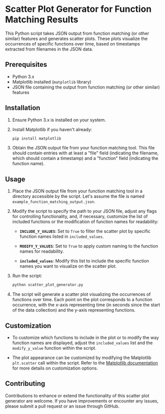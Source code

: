 # Scatter Plot Generator for Function Matching Results

This Python script takes JSON output from function matching (or other similar) features and generates scatter plots. These plots visualize the occurrences of specific functions over time, based on timestamps extracted from filenames in the JSON data.

## Prerequisites

- Python 3.x
- Matplotlib installed (`matplotlib` library)
- JSON file containing the output from function matching (or other similar) features

## Installation

1. Ensure Python 3.x is installed on your system.
2. Install Matplotlib if you haven't already:

    ```bash
    pip install matplotlib
    ```

3. Obtain the JSON output file from your function matching tool. This file should contain entries with at least a "file" field (indicating the filename, which should contain a timestamp) and a "function" field (indicating the function name).

## Usage

1. Place the JSON output file from your function matching tool in a directory accessible by the script. Let's assume the file is named `example_function_matching_output.json`.

2. Modify the script to specify the path to your JSON file, adjust any flags for controlling functionality, and, if necessary, customize the list of included functions or the modification of function names for readability:

    - **`INCLUDE_Y_VALUES`**: Set to `True` to filter the scatter plot by specific function names listed in `included_values`.
    
    - **`MODIFY_Y_VALUES`**: Set to `True` to apply custom naming to the function names for readability.

    - **`included_values`**: Modify this list to include the specific function names you want to visualize on the scatter plot.

3. Run the script:

    ```bash
    python scatter_plot_generator.py
    ```

4. The script will generate a scatter plot visualizing the occurrences of functions over time. Each point on the plot corresponds to a function occurrence, with the x-axis representing time (in seconds since the start of the data collection) and the y-axis representing functions.

## Customization

- To customize which functions to include in the plot or to modify the way function names are displayed, adjust the `included_values` list and the `modify_y_value` function within the script.

- The plot appearance can be customized by modifying the Matplotlib `plt.scatter` call within the script. Refer to the [Matplotlib documentation](https://matplotlib.org/stable/api/_as_gen/matplotlib.pyplot.scatter.html) for more details on customization options.

## Contributing

Contributions to enhance or extend the functionality of this scatter plot generator are welcome. If you have improvements or encounter any issues, please submit a pull request or an issue through GitHub.


